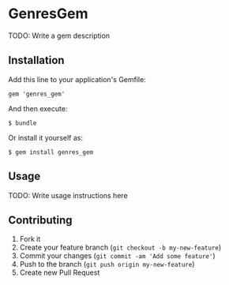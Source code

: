 # GenresGem

TODO: Write a gem description

## Installation

Add this line to your application's Gemfile:

    gem 'genres_gem'

And then execute:

    $ bundle

Or install it yourself as:

    $ gem install genres_gem

## Usage

TODO: Write usage instructions here

## Contributing

1. Fork it
2. Create your feature branch (`git checkout -b my-new-feature`)
3. Commit your changes (`git commit -am 'Add some feature'`)
4. Push to the branch (`git push origin my-new-feature`)
5. Create new Pull Request
